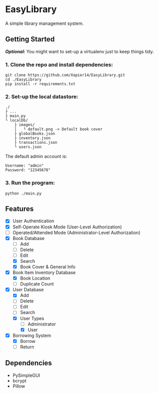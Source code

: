 # EasyLibrary
A simple library management system.

## Getting Started
***Optional:*** You might want to set-up a virtualenv just to keep things tidy.
### 1. Clone the repo and install dependencies:
```Shell
git clone https://github.com/Xapier14/EasyLibrary.git
cd ./EasyLibrary
pip install -r requirements.txt
```
### 2. Set-up the local datastore:
```
./
├ ...
├ main.py
└ localDb/
    ├ images/
    │   └ default.png -> Default book cover
    ├ globalBooks.json
    ├ inventory.json
    ├ transactions.json
    └ users.json
```
The default admin account is:
```
Username: "admin"
Password: "12345678"
```
### 3. Run the program:
```Shell
python ./main.py
```

## Features
- [x] User Authentication
- [x] Self-Operate Kiosk Mode (User-Level Authorization)
- [ ] Operated/Attended Mode (Administrator-Level Authorization)
- [x] Book Database
    - [ ] Add
    - [ ] Delete
    - [ ] Edit
    - [x] Search
    - [x] Book Cover & General Info
- [x] Book Item Inventory Database
    - [x] Book Location
    - [ ] Duplicate Count
- [x] User Database
    - [x] Add
    - [ ] Delete
    - [ ] Edit
    - [ ] Search
    - [x] User Types
        - [ ] Administrator
        - [x] User
- [x] Borrowing System
    - [x] Borrow
    - [ ] Return

## Dependencies
- PySimpleGUI
- bcrypt
- Pillow